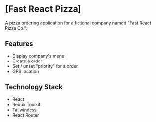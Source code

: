 # [Fast React Pizza]

A pizza ordering application for a fictional company named "Fast React Pizza Co.".

## Features

- Display company's menu
- Create a order
- Set / unset "priority" for a order
- GPS location

## Technology Stack

- React
- Redux Toolkit
- Tailwindcss
- React Router
